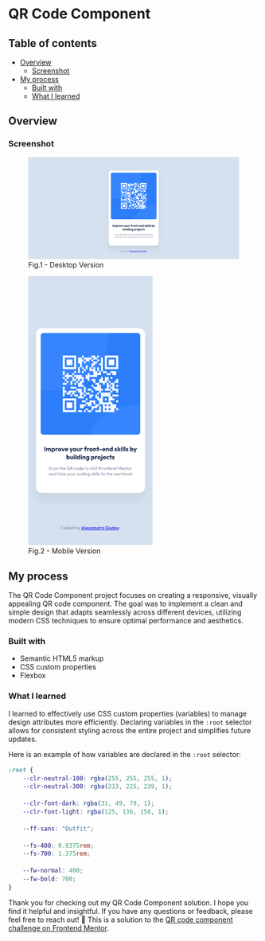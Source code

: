 # QR Code Component

## Table of contents

- [Overview](#overview)
  - [Screenshot](#screenshot)
- [My process](#my-process)
  - [Built with](#built-with)
  - [What I learned](#what-i-learned)


## Overview

### Screenshot
<figure>
  <img src="./images/desktop.png" width="700">
  <figcaption>Fig.1 - Desktop Version</figcaption>
</figure>
<figure>
  <img src="./images/mobile.png" width="250">
  <figcaption>Fig.2 - Mobile Version</figcaption>
</figure>

## My process

The QR Code Component project focuses on creating a responsive, visually appealing QR code component. The goal was to implement a clean and simple design that adapts seamlessly across different devices, utilizing modern CSS techniques to ensure optimal performance and aesthetics. 


### Built with

- Semantic HTML5 markup
- CSS custom properties
- Flexbox

### What I learned
I learned to effectively use CSS custom properties (variables) to manage design attributes more efficiently. Declaring variables in the `:root` selector allows for consistent styling across the entire project and simplifies future updates.

Here is an example of how variables are declared in the `:root` selector:

```css
:root {
    --clr-neutral-100: rgba(255, 255, 255, 1);
    --clr-neutral-300: rgba(213, 225, 239, 1);

    --clr-font-dark: rgba(31, 49, 79, 1);
    --clr-font-light: rgba(125, 136, 158, 1);

    --ff-sans: "Outfit";

    --fs-400: 0.9375rem;
    --fs-700: 1.375rem;

    --fw-normal: 400;
    --fw-bold: 700;
}
```
Thank you for checking out my QR Code Component solution. I hope you find it helpful and insightful. If you have any questions or feedback, please feel free to reach out! 🌠
This is a solution to the [QR code component challenge on Frontend Mentor](https://www.frontendmentor.io/challenges/qr-code-component-iux_sIO_H).
